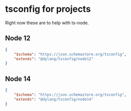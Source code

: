 # tsconfig for projects

Right now these are to help with ts-node.

## Node 12

```json
{
    "$schema": "https://json.schemastore.org/tsconfig",
    "extends": "@dylang/tsconfig/node12"
}
```

## Node 14

```json
{
    "$schema": "https://json.schemastore.org/tsconfig",
    "extends": "@dylang/tsconfig/node14"
}
```
